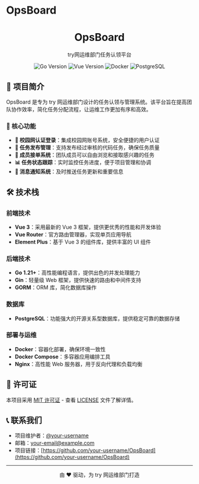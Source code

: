 # OpsBoard

<div align="center">
  <h1>OpsBoard</h1>
  <p>try网运维部门任务认领平台</p>
  
  <img src="https://img.shields.io/badge/Go-1.21+-00ADD8?style=for-the-badge&logo=go&logoColor=white" alt="Go Version">
  <img src="https://img.shields.io/badge/Vue-3.x-4FC08D?style=for-the-badge&logo=vue.js&logoColor=white" alt="Vue Version">
  <img src="https://img.shields.io/badge/Docker-2496ED?style=for-the-badge&logo=docker&logoColor=white" alt="Docker">
  <img src="https://img.shields.io/badge/PostgreSQL-336791?style=for-the-badge&logo=postgresql&logoColor=white" alt="PostgreSQL">
</div>

## 📖 项目简介

OpsBoard 是专为 try 网运维部门设计的任务认领与管理系统。该平台旨在提高团队协作效率，简化任务分配流程，让运维工作更加有序和高效。

### 🎯 核心功能

- **🔐 校园网认证登录**：集成校园网账号系统，安全便捷的用户认证
- **📝 任务发布管理**：支持发布经过审核的代码任务，确保任务质量
- **👥 成员接单系统**：团队成员可以自由浏览和接取感兴趣的任务
- **📊 任务状态跟踪**：实时监控任务进度，便于项目管理和协调
- **🔔 消息通知系统**：及时推送任务更新和重要信息

## 🛠️ 技术栈

### 前端技术
- **Vue 3**：采用最新的 Vue 3 框架，提供更优秀的性能和开发体验
- **Vue Router**：官方路由管理器，实现单页应用导航
- **Element Plus**：基于 Vue 3 的组件库，提供丰富的 UI 组件

### 后端技术
- **Go 1.21+**：高性能编程语言，提供出色的并发处理能力
- **Gin**：轻量级 Web 框架，提供快速的路由和中间件支持
- **GORM**：ORM 库，简化数据库操作

### 数据库
- **PostgreSQL**：功能强大的开源关系型数据库，提供稳定可靠的数据存储

### 部署与运维
- **Docker**：容器化部署，确保环境一致性
- **Docker Compose**：多容器应用编排工具
- **Nginx**：高性能 Web 服务器，用于反向代理和负载均衡

## 📄 许可证

本项目采用 [MIT 许可证](LICENSE) - 查看 [LICENSE](LICENSE) 文件了解详情。

## 📞 联系我们

- 项目维护者：[@your-username](https://github.com/your-username)
- 邮箱：your-email@example.com
- 项目链接：[https://github.com/your-username/OpsBoard](https://github.com/your-username/OpsBoard)

---

<div align="center">
  <p>由 ❤️ 驱动，为 try 网运维部门打造</p>
</div>